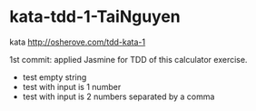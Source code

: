 # kata-tdd-1-TaiNguyen

kata http://osherove.com/tdd-kata-1

1st commit: applied Jasmine for TDD of this calculator exercise.
- test empty string
- test with input is 1 number
- test with input is 2 numbers separated by a comma
